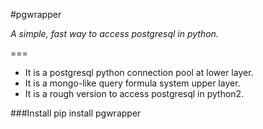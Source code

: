 #pgwrapper

*A simple, fast way to access postgresql in python.*


===
* It is a postgresql python connection pool at lower layer.
* It is a mongo-like query formula system upper layer.
* It is a rough version to access postgresql in python2.


###Install
pip install pgwrapper
